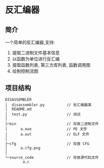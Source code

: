 # 反汇编器

## 简介

一个简单的反汇编器,支持:

1. 提取二进制文件基本信息
2. 以函数为单位进行反汇编
3. 提取函数列表, 第三方库列表, 函数调用图
4. 绘制控制流图

## 项目结构

```
DISASSEMBLER
│  disassembler.py          // 反汇编器类
│  README.md
│  test.py                  // 测试
│
├─bin                       // 存放二进制文件
│      a.exe                // PE 文件
│      a.out                // ELF 文件
│       
├─cfg                       // 存放 CFG 
│      a.cfg.png
│
└─source_code               // 存放源代码文件
        a.c
```